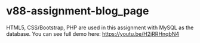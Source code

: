 # v88-assignment-blog_page
HTML5, CSS/Bootstrap, PHP are used in this assignment with MySQL as the database.
You can see full demo here: https://youtu.be/H2jRRHnqbN4
